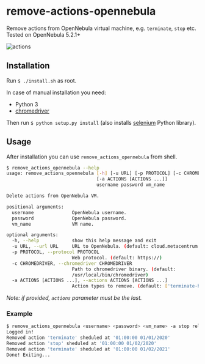 # remove-actions-opennebula
Remove actions from OpenNebula virtual machine, e.g. `terminate`, `stop` etc. Tested on OpenNebula 5.2.1+

![actions](https://ctrlv.cz/shots/2018/08/14/1tMw.png)

## Installation
Run `$ ./install.sh` as root.

In case of manual installation you need:
- Python 3
- [chromedriver](http://chromedriver.chromium.org/)

Then run `$ python setup.py install` (also installs [selenium](https://pypi.org/project/selenium/) Python library).

## Usage
After installation you can use `remove_actions_opennebula` from shell.
```bash
$ remove_actions_opennebula --help
usage: remove_actions_opennebula [-h] [-u URL] [-p PROTOCOL] [-c CHROMEDRIVER]
                                 [-a ACTIONS [ACTIONS ...]]
                                 username password vm_name

Delete actions from OpenNebula VM.

positional arguments:
  username              OpenNebula username.
  password              OpenNebula password.
  vm_name               VM name.

optional arguments:
  -h, --help            show this help message and exit
  -u URL, --url URL     URL to OpenNebula. (default: cloud.metacentrum.cz)
  -p PROTOCOL, --protocol PROTOCOL
                        Web protocol. (default: https://)
  -c CHROMEDRIVER, --chromedriver CHROMEDRIVER
                        Path to chromedriver binary. (default:
                        /usr/local/bin/chromedriver)
  -a ACTIONS [ACTIONS ...], --actions ACTIONS [ACTIONS ...]
                        Action types to remove. (default: ['terminate-hard'])

```

*Note: if provided, `actions` parameter must be the last.*

### Example
```bash
$ remove_actions_opennebula <username> <password> <vm_name> -a stop release
Logged in!
Removed action 'terminate' sheduled at '01:00:00 01/01/2020'
Removed action 'stop' sheduled at '01:00:00 01/02/2020'
Removed action 'terminate' sheduled at '01:00:00 01/02/2021'
Done! Exiting...
```
